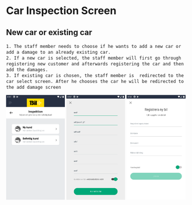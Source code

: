 # Car Inspection Screen

## New car or existing car

    1. The staff member needs to choose if he wants to add a new car or add a damage to an already existing car.
    2. If a new car is selected, the staff member will first go through registering new customer and afterwards registering the car and then add the damages.
    3. If existing car is chosen, the staff member is  redirected to the car select screen. After he chooses the car he will be redirected to the add damage screen

<img  src="./../assets/staff-car-inspection.png" style="max-width: 32%" />
<img  src="./../assets/staff-car-register-user.png" style="max-width: 32%" />
<img  src="./../assets/staff-car-register-car.png" style="max-width: 32%" />